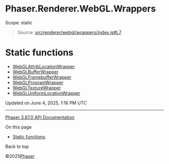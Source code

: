 # Phaser.Renderer.WebGL.Wrappers

Scope:
static

> Source: [src/renderer/webgl/wrappers/index.js#L7](https://github.com/phaserjs/phaser/blob/v3.87.0/src/renderer/webgl/wrappers/index.js#L7)

# Static functions

* [WebGLAttribLocationWrapper](../class/renderer-webgl-wrappers-webglattriblocationwrapper.md)
* [WebGLBufferWrapper](../class/renderer-webgl-wrappers-webglbufferwrapper.md)
* [WebGLFramebufferWrapper](../class/renderer-webgl-wrappers-webglframebufferwrapper.md)
* [WebGLProgramWrapper](../class/renderer-webgl-wrappers-webglprogramwrapper.md)
* [WebGLTextureWrapper](../class/renderer-webgl-wrappers-webgltexturewrapper.md)
* [WebGLUniformLocationWrapper](../class/renderer-webgl-wrappers-webgluniformlocationwrapper.md)

Updated on June 4, 2025, 1:16 PM UTC

---

[Phaser 3.87.0 API Documentation](../../index.md)

On this page

* [Static functions](#static-functions)

Back to top

©2025[Phaser](https://docs.phaser.io)
